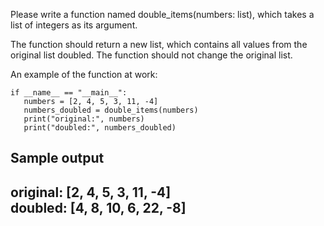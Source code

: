 Please write a function named double_items(numbers: list), which takes a list of integers as its argument.

The function should return a new list, which contains all values from the original list doubled. The function should not change the original list.

An example of the function at work:  

```
if __name__ == "__main__":  
   numbers = [2, 4, 5, 3, 11, -4]  
   numbers_doubled = double_items(numbers)  
   print("original:", numbers)  
   print("doubled:", numbers_doubled)  
```
Sample output
-----
original: [2, 4, 5, 3, 11, -4]  
doubled: [4, 8, 10, 6, 22, -8]  
-----
